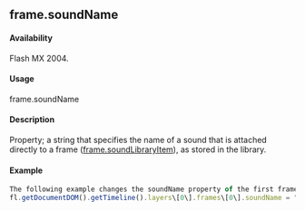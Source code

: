 ## frame.soundName

#### Availability

Flash MX 2004.

#### Usage

frame.soundName

#### Description

Property; a string that specifies the name of a sound that is attached directly to a frame ([frame.soundLibraryItem](#!AdobeDocs/developers-animatesdk-docs/test/Frame_object/frame31.md)), as stored in the library.

#### Example

```javascript
The following example changes the soundName property of the first frame to "song1.mp3"; song1.mp3 must exist in the library:
fl.getDocumentDOM().getTimeline().layers\[0\].frames\[0\].soundName = "song1.mp3";

```